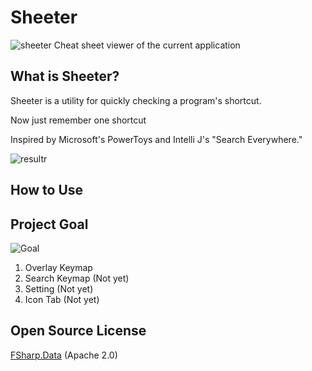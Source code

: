 # Sheeter
![sheeter](https://user-images.githubusercontent.com/10369528/98460692-f6fffc00-21e9-11eb-9588-10a30836eeaf.png)
Cheat sheet viewer of the current application

## What is Sheeter?
Sheeter is a utility for quickly checking a program's shortcut.

Now just remember one shortcut

Inspired by Microsoft's PowerToys and Intelli J's "Search Everywhere."

![resultr](https://user-images.githubusercontent.com/10369528/98461423-4f85c800-21ef-11eb-95b2-3bb64a797c85.gif)

## How to Use


## Project Goal
![Goal](https://user-images.githubusercontent.com/10369528/98461548-4e08cf80-21f0-11eb-8cf7-e3b0f0585756.png)

1. Overlay Keymap
2. Search Keymap (Not yet)
3. Setting (Not yet)
4. Icon Tab (Not yet)


## Open Source License
[FSharp.Data](https://github.com/fsharp/FSharp.Data) (Apache 2.0)
